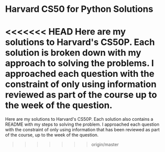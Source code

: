 # Harvard CS50 for Python Solutions
<<<<<<< HEAD
Here are my solutions to Harvard's CS50P. Each solution is broken down with my approach to solving the problems. I approached each question with the constraint of only using information reviewed as part of the course up to the week of the question. 
=======
Here are my solutions to Harvard's CS50P. 
Each solution also contains a README with my steps to solving the problem.
I approached each question with the constraint of only using information that has been reviewed as part of the course, up to the week of the question. 
>>>>>>> origin/master


